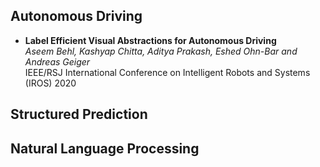 ## Autonomous Driving

* **Label Efficient Visual Abstractions for Autonomous Driving**\
*Aseem Behl, Kashyap Chitta, Aditya Prakash, Eshed Ohn-Bar and Andreas Geiger*\
IEEE/RSJ International Conference on Intelligent Robots and Systems (IROS) 2020


## Structured Prediction

## Natural Language Processing
